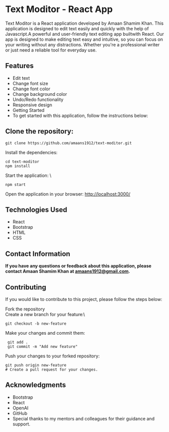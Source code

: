 # Text Moditor - React App
Text Moditor is a React application developed by Amaan Shamim Khan. This application is designed to edit text easily and quickly with the help of Javascript.A powerful and user-friendly text editing app builtwith React. Our app is designed to make editing text easy and intuitive, so you can focus on your writing without any distractions. Whether you're a professional writer or just need a reliable tool for everyday use.

## Features

- Edit text
- Change font size
- Change font color
- Change background color
- Undo/Redo functionality
- Responsive design
- Getting Started
- To get started with this application, follow the instructions below:

## Clone the repository:

```
git clone https://github.com/amaans1912/text-moditor.git
```

Install the dependencies:

```
cd text-moditor
npm install
```

Start the application: \

```
npm start
```

Open the application in your browser:
[http://localhost:3000/](http://localhost:3000/)

## Technologies Used

- React
- Bootstrap
- HTML
- CSS

## Contact Information

**If you have any questions or feedback about this application, please contact Amaan Shamim Khan at amaans1912@gmail.com.**

## Contributing

If you would like to contribute to this project, please follow the steps below:

Fork the repository\
Create a new branch for your feature:\

```
git checkout -b new-feature
```

Make your changes and commit them:

```
 git add .
 git commit -m "Add new feature"
```

Push your changes to your forked repository:

```
git push origin new-feature
# Create a pull request for your changes.
```

## Acknowledgments

- Bootstrap
- React
- OpenAI
- GitHub
- Special thanks to my mentors and colleagues for their guidance and support.
